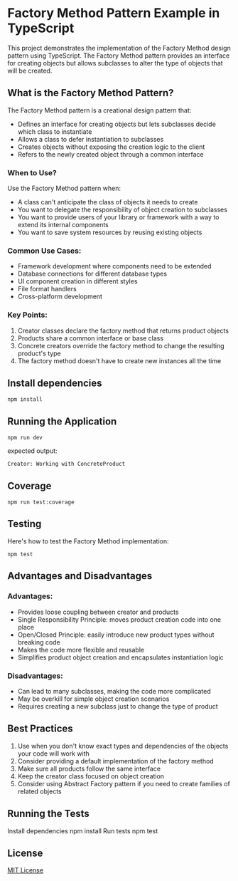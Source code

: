 # Factory Method Pattern Example in TypeScript

This project demonstrates the implementation of the Factory Method design pattern using TypeScript. The Factory Method pattern provides an interface for creating objects but allows subclasses to alter the type of objects that will be created.

## What is the Factory Method Pattern?

The Factory Method pattern is a creational design pattern that:
- Defines an interface for creating objects but lets subclasses decide which class to instantiate
- Allows a class to defer instantiation to subclasses
- Creates objects without exposing the creation logic to the client
- Refers to the newly created object through a common interface

### When to Use?

Use the Factory Method pattern when:
- A class can't anticipate the class of objects it needs to create
- You want to delegate the responsibility of object creation to subclasses
- You want to provide users of your library or framework with a way to extend its internal components
- You want to save system resources by reusing existing objects

### Common Use Cases:
- Framework development where components need to be extended
- Database connections for different database types
- UI component creation in different styles
- File format handlers
- Cross-platform development

### Key Points:
1. Creator classes declare the factory method that returns product objects
2. Products share a common interface or base class
3. Concrete creators override the factory method to change the resulting product's type
4. The factory method doesn't have to create new instances all the time

## Install dependencies
```shell
npm install
```

## Running the Application
```shell
npm run dev
```
expected output:
```shell
Creator: Working with ConcreteProduct
```

## Coverage
```shell
npm run test:coverage
```

## Testing
Here's how to test the Factory Method implementation:

```shell
npm test
```

## Advantages and Disadvantages

### Advantages:
- Provides loose coupling between creator and products
- Single Responsibility Principle: moves product creation code into one place
- Open/Closed Principle: easily introduce new product types without breaking code
- Makes the code more flexible and reusable
- Simplifies product object creation and encapsulates instantiation logic

### Disadvantages:
- Can lead to many subclasses, making the code more complicated
- May be overkill for simple object creation scenarios
- Requires creating a new subclass just to change the type of product

## Best Practices

1. Use when you don't know exact types and dependencies of the objects your code will work with
2. Consider providing a default implementation of the factory method
3. Make sure all products follow the same interface
4. Keep the creator class focused on object creation
5. Consider using Abstract Factory pattern if you need to create families of related objects

## Running the Tests

Install dependencies
npm install
Run tests
npm test

## License

[MIT License](LICENSE)